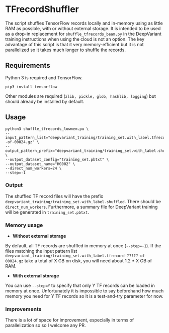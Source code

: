 # TFrecordShuffler

The script shuffles TensorFlow records locally and in-memory using as little RAM as possible, with or without external storage. It is intended to be used as a drop-in replacement for `shuffle_tfrecords_beam.py` in the DeepVariant training instructions when using the cloud is not an option. The key advantage of this script is that it very memory-efficient but it is not parallelized so it takes much longer to shuffle the records.

## Requirements

Python 3 is required and TensorFlow.
```
pip3 install tensorflow
```
Other modules are required (`zlib, pickle, glob, hashlib, logging`) but should already be installed by default.

## Usage

```
python3 shuffle_tfrecords_lowmem.pu \
--input_pattern_list="deepvariant_training/training_set.with_label.tfrecord-?????-of-00024.gz" \
--output_pattern_prefix="deepvariant_training/training_set.with_label.shuffled" \
--output_dataset_config="training_set.pbtxt" \
--output_dataset_name="HG002" \
--direct_num_workers=24 \
--step=-1
```

### Output

The shuffled TF record files will have the prefix `deepvariant_training/training_set.with_label.shuffled`. There should be `direct_num_workers`. Furthermore, a summary file for DeepVariant training will be generated in `training_set.pbtxt`.

### Memory usage

* **Without external storage**

By default, all TF records are shuffled in memory at once (`--step=-1`). If the files matching the input pattern list `deepvariant_training/training_set.with_label.tfrecord-?????-of-00024.gz` take a total of X GB on disk, you will need about 1.2 * X GB of RAM.

* **With external storage**

You can use `--step=Y` to specify that only Y TF records can be loaded in memory at once. Unfortunately it is impossible to say beforehand how much memory you need for Y TF records so it is a test-and-try parameter for now.

### Improvements

There is a lot of space for improvement, especially in terms of parallelization so so I welcome any PR.
